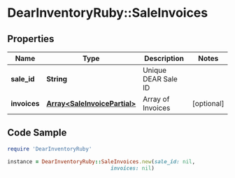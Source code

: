 # DearInventoryRuby::SaleInvoices

## Properties

Name | Type | Description | Notes
------------ | ------------- | ------------- | -------------
**sale_id** | **String** | Unique DEAR Sale ID |
**invoices** | [**Array&lt;SaleInvoicePartial&gt;**](SaleInvoicePartial.md) | Array of Invoices | [optional]

## Code Sample

```ruby
require 'DearInventoryRuby'

instance = DearInventoryRuby::SaleInvoices.new(sale_id: nil,
                                 invoices: nil)
```


